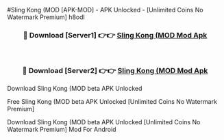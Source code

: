 #Sling Kong (MOD [APK-MOD] - APK Unlocked - [Unlimited Coins No Watermark Premium] h8odl



<div align="center">

<h3>🔴 Download [Server1] 👉👉 <a href="https://momento.my/?title=Sling_Kong_(MOD">Sling Kong (MOD Mod Apk</a></h3><br>

<h3>🔴 Download [Server2] 👉👉 <a href="https://momento.my/?title=Sling_Kong_(MOD">Sling Kong (MOD Mod Apk</a></h3>
</div>



Download Sling Kong (MOD beta APK Unlocked

Free Sling Kong (MOD beta APK Unlocked [Unlimited Coins No Watermark Premium]

Download Sling Kong (MOD beta APK Unlocked [Unlimited Coins No Watermark Premium] Mod For Android
